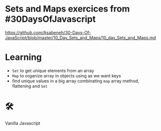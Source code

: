 # Sets and Maps exercices from #30DaysOfJavascript
https://github.com/Asabeneh/30-Days-Of-JavaScript/blob/master/10_Day_Sets_and_Maps/10_day_Sets_and_Maps.md


# Learning
- `Set` to get unique elements from an array
- `Map` to organize array in objects using as we want keys
- find unique values in a big array combinating `map` array method, flattening and `Set`

# 🛠️ 
Vanilla Javascript
